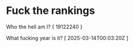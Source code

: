 # Fuck the rankings

Who the hell am I?
{ 19122240 }

What fucking year is it?
[ 2025-03-14T00:03:20Z ]
